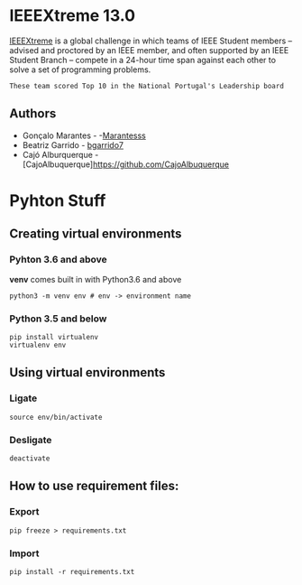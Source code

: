 # IEEEXtreme 13.0

[IEEEXtreme](https://ieeextreme.org/) is a global challenge in which teams of IEEE Student members – advised and proctored by an IEEE member, and often supported by an IEEE Student Branch – compete in a 24-hour time span against each other to solve a set of programming problems.

` These team scored Top 10 in the National Portugal's Leadership board `
## Authors
* Gonçalo Marantes - -[Marantesss](https://github.com/Marantesss) 
* Beatriz Garrido - [bgarrido7](https://github.com/bgarrido7)
* Cajó Alburquerque - [CajoAlbuquerque]https://github.com/CajoAlbuquerque

# Pyhton Stuff

## Creating virtual environments

### Pyhton 3.6 and above

**venv** comes built in with Python3.6 and above

```shell
python3 -m venv env # env -> environment name
```
### Python 3.5 and below

```shell
pip install virtualenv
virtualenv env
```

## Using virtual environments

### Ligate

```shell
source env/bin/activate
```

### Desligate

```shell
deactivate
```

## How to use requirement files:

### Export

```shell
pip freeze > requirements.txt
```

### Import

```shell
pip install -r requirements.txt
```

